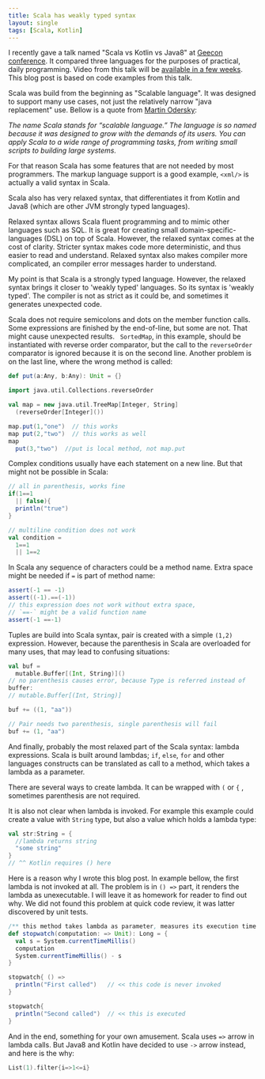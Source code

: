 ```yaml
---
title: Scala has weakly typed syntax
layout: single
tags: [Scala, Kotlin]
---
```


I recently gave a talk named "Scala vs Kotlin vs Java8" at  [Geecon conference](http://2016.geecon.cz).
It compared three languages for the purposes of practical, daily programming. 
Video from this talk will be [available in a few weeks](https://vimeo.com/geecon).
This blog post is based on code examples from this talk.

Scala was build from the beginning as "Scalable language". 
It was designed to support many use cases, not just the relatively narrow 
"java replacement" use. Bellow is a quote from [Martin Odersky](http://www.artima.com/scalazine/articles/scalable-language.html):

*The name Scala stands for “scalable language.” The language is so named because it was designed to grow with the demands of its users. You can apply Scala to a wide range of programming tasks, from writing small scripts to building large systems.*

For that reason Scala has some features that are not needed by most programmers.
The markup language support is a good example, `<xml/>` is actually a valid
syntax in Scala.

Scala also has very relaxed syntax, that differentiates it from
Kotlin and Java8 (which are other JVM strongly typed languages).

Relaxed syntax allows Scala fluent programming and to mimic other languages such as SQL.
It is great for creating small domain-specific-languages (DSL) on top of Scala.
However, the relaxed syntax comes at the cost of clarity. 
Stricter syntax makes code more deterministic, and thus easier to read and understand.
Relaxed syntax also makes compiler more complicated, an compiler error messages harder to understand.

My point is that Scala is a strongly typed language. 
However, the relaxed syntax brings it closer to 'weakly typed' languages. So its syntax is 'weakly typed'. 
The compiler is not as strict as it could be, and sometimes it generates unexpected code. 

Scala does not require semicolons and dots on the member function calls. 
Some expressions are finished by the end-of-line, but some are not. 
That might cause unexpected results. `
SortedMap`, in this example, should be instantiated with  reverse order comparator, 
but the call to the `reverseOrder` comparator is ignored because it is on the second line. 
Another problem is on the last line, where the wrong method is called:

```scala
def put(a:Any, b:Any): Unit = {}

import java.util.Collections.reverseOrder

val map = new java.util.TreeMap[Integer, String]
  (reverseOrder[Integer]())

map.put(1,"one")  // this works
map put(2,"two")  // this works as well
map
  put(3,"two")  //put is local method, not map.put
```

Complex conditions usually have each statement on a new line. 
But that might not be possible in Scala:

```scala
// all in parenthesis, works fine
if(1==1
  || false){
  println("true")
}

// multiline condition does not work
val condition =
  1==1
  || 1==2
```

In Scala any sequence of characters could be a method name. 
Extra space might be needed if `=` is part of method name:

```scala
assert(-1 == -1)
assert((-1).==(-1))
// this expression does not work without extra space, 
// `==-` might be a valid function name
assert(-1 ==-1)
```

Tuples are build into Scala syntax, pair is created with a simple `(1,2)` expression.
However, because the parenthesis in Scala are overloaded for many uses, that may lead
to confusing situations:

```scala
val buf =
  mutable.Buffer[(Int, String)]()
// no parenthesis causes error, because Type is referred instead of
buffer:
// mutable.Buffer[(Int, String)]

buf += ((1, "aa"))

// Pair needs two parenthesis, single parenthesis will fail
buf += (1, "aa")
```

And finally, probably the most relaxed part of the Scala syntax: lambda expressions. 
Scala is built around lambdas; `if`, `else`, `for` and other languages
constructs can be translated as call to a method, which takes a lambda as a parameter. 

There are several ways to create lambda. 
It can be wrapped with `(` or `{` , sometimes parenthesis are not required. 

It is also not clear when lambda is invoked. 
For example this example could create a
value with `String` type, but also a value which holds a lambda type:

```scala
val str:String = {
  //lambda returns string
  "some string"
}
// ^^ Kotlin requires () here
```

Here is a reason why I wrote this blog post. 
In example bellow, the first lambda is not invoked at all. 
The problem is in `() =>` part, it renders the lambda as unexecutable. 
I will leave it as homework for reader to find out why. 
We did not found this problem at quick code review, it was latter discovered by unit tests.

```scala
/** this method takes lambda as parameter, measures its execution time */
def stopwatch(computation: => Unit): Long = {
  val s = System.currentTimeMillis()
  computation
  System.currentTimeMillis() - s
}

stopwatch{ () =>
  println("First called")   // << this code is never invoked
}

stopwatch{
  println("Second called")  // << this is executed
}
```

And in the end, something for your own amusement. 
Scala uses `=>` arrow in lambda  calls. 
But Java8 and Kotlin have decided to use `->` arrow instead, and here is the why:
```scala
List(1).filter{i=>1<=i}
```
